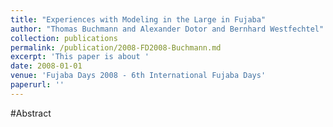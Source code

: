 ```yaml
---
title: "Experiences with Modeling in the Large in Fujaba"
author: "Thomas Buchmann and Alexander Dotor and Bernhard Westfechtel"
collection: publications
permalink: /publication/2008-FD2008-Buchmann.md
excerpt: 'This paper is about '
date: 2008-01-01
venue: 'Fujaba Days 2008 - 6th International Fujaba Days'
paperurl: ''
---
```


#Abstract
